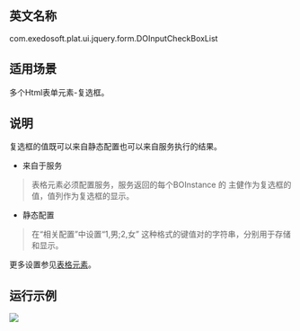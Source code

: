 ## 英文名称 ##

com.exedosoft.plat.ui.jquery.form.DOInputCheckBoxList

## 适用场景 ##


多个Html表单元素-复选框。

## 说明 ##


复选框的值既可以来自静态配置也可以来自服务执行的结果。

  * 来自于服务

> 表格元素必须配置服务，服务返回的每个BOInstance 的 主健作为复选框的值，值列作为复选框的显示。

  * 静态配置

> 在“相关配置”中设置“1,男;2,女” 这种格式的键值对的字符串，分别用于存储和显示。


更多设置参见[表格元素](ConfigGridItem.md)。


## 运行示例 ##


<img src='http://eeplat.googlecode.com/files/	c_inputcheckboxlist.png' />